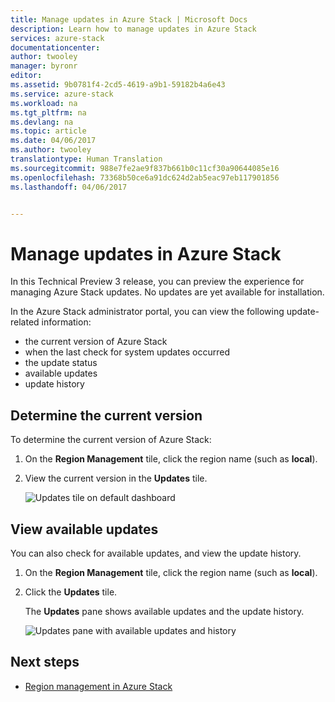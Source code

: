```yaml
---
title: Manage updates in Azure Stack | Microsoft Docs
description: Learn how to manage updates in Azure Stack
services: azure-stack
documentationcenter: 
author: twooley
manager: byronr
editor: 
ms.assetid: 9b0781f4-2cd5-4619-a9b1-59182b4a6e43
ms.service: azure-stack
ms.workload: na
ms.tgt_pltfrm: na
ms.devlang: na
ms.topic: article
ms.date: 04/06/2017
ms.author: twooley
translationtype: Human Translation
ms.sourcegitcommit: 988e7fe2ae9f837b661b0c11cf30a90644085e16
ms.openlocfilehash: 73368b50ce6a91dc624d2ab5eac97eb117901856
ms.lasthandoff: 04/06/2017


---
```

# <a name="manage-updates-in-azure-stack"></a>Manage updates in Azure Stack

In this Technical Preview 3 release, you can preview the experience for managing Azure Stack updates. No updates are yet available for installation.

In the Azure Stack administrator portal, you can view the following update-related information:

* the current version of Azure Stack
* when the last check for system updates occurred
* the update status
* available updates
* update history 

## <a name="determine-the-current-version"></a>Determine the current version

To determine the current version of Azure Stack:

1. On the **Region Management** tile, click the region name (such as **local**).
2. View the current version in the **Updates** tile. 

   ![Updates tile on default dashboard](./media/azure-stack-updates/image2.png)

## <a name="view-available-updates"></a>View available updates

You can also check for available updates, and view the update history.

1. On the **Region Management** tile, click the region name (such as **local**).
2. Click the **Updates** tile.
   
   The **Updates** pane shows available updates and the update history.

   ![Updates pane with available updates and history](./media/azure-stack-updates/image3.png)

## <a name="next-steps"></a>Next steps

* [Region management in Azure Stack](azure-stack-region-management.md)     



